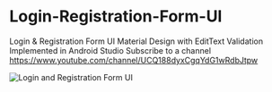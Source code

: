 # Login-Registration-Form-UI
Login &amp; Registration Form UI Material Design with EditText Validation Implemented in Android Studio
Subscribe to a channel
https://www.youtube.com/channel/UCQ188dyxCgqYdG1wRdbJtpw

![Login and Registration Form UI](https://user-images.githubusercontent.com/71060268/93012877-4dbdd080-f5c1-11ea-8c20-99e4864e9908.png)

